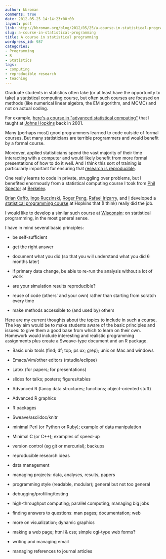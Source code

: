 ```yaml
---
author: kbroman
comments: true
date: 2012-05-25 14:14:23+00:00
layout: post
link: http://kbroman.org/blog/2012/05/25/a-course-in-statistical-programming/
slug: a-course-in-statistical-programming
title: A course in statistical programming
wordpress_id: 987
categories:
- Programming
- R
- Statistics
tags:
- computing
- reproducible research
- teaching
---
```


Graduate students in statistics often take (or at least have the opportunity to take) a statistical computing course, but often such courses are focused on methods (like numerical linear algebra, the EM algorithm, and MCMC) and not on actual coding.

For example, [here's a course in "advanced statistical computing"](http://www.biostat.wisc.edu/~kbroman/teaching/statcomp/index.html) that I taught at [Johns Hopkins](http://www.biostat.jhsph.edu) back in 2001.

Many (perhaps most) good programmers learned to code outside of formal courses.  But many statisticians are terrible programmers and would benefit by a formal course.

Moreover, applied statisticians spend the vast majority of their time interacting with a computer and would likely benefit from more formal presentations of how to do it well.  And I think this sort of training is particularly important for ensuring that [research is reproducible](https://groups.google.com/forum/?fromgroups#!forum/reproducible-research).

One really learns to code in private, struggling over problems, but I benefited enormously from a statistical computing course I took from [Phil Spector](http://www.stat.berkeley.edu/~spector/) at [Berkeley](http://www.stat.berkeley.edu).

[Brian Caffo](http://www.biostat.jhsph.edu/~bcaffo), [Ingo Ruczinski](http://www.biostat.jhsph.edu/~iruczins/), [Roger Peng](http://www.biostat.jhsph.edu/~rpeng), [Rafael Irizarry](http://www.biostat.jhsph.edu/~ririzarr/), and [I](http://www.biostat.wisc.edu/~kbroman) developed a [statistical programming course](http://www.biostat.jhsph.edu/~bcaffo/statcomp/) at Hopkins that (I think) really did the job.

I would like to develop a similar such course at [Wisconsin](http://www.biostat.wisc.edu): on statistical programming, in the most general sense.

I have in mind several basic principles:




  * be self-sufficient


  * get the right answer


  * document what you did (so that you will understand what you did 6 months later)


  * if primary data change, be able to re-run the analysis without a lot of work


  * are your simulation results reproducible?


  * reuse of code (others' and your own) rather than starting from scratch every time


  * make methods accessible to (and used by) others



Here are my current thoughts about the topics to include in such a course.  The key aim would be to make students aware of the basic principles and issues: to give them a good base from which to learn on their own.  Homework would include interesting and realistic programming assignments plus create a Sweave-type document and an R package.



  * Basic unix tools (find; df; top; ps ux; grep); unix on Mac and windows


  * Emacs/vim/other editors (rstudio/eclipse)


  * Latex (for papers; for presentations)


  * slides for talks; posters; figures/tables


  * Advanced R (fancy data structures; functions; object-oriented stuff) 


  * Advanced R graphics


  * R packages


  * Sweave/asciidoc/knitr


  * minimal Perl (or Python or Ruby); example of data manipulation


  * Minimal C (or C++); examples of speed-up


  * version control (eg git or mercurial); backups


  * reproducible research ideas


  * data management


  * managing projects: data, analyses, results, papers


  * programming style (readable, modular); general but not too general


  * debugging/profiling/testing


  * high-throughput computing; parallel computing; managing big jobs


  * finding answers to questions: man pages; documentation; web


  * more on visualization; dynamic graphics


  * making a web page; html & css; simple cgi-type web forms?


  * writing and managing email


  * managing references to journal articles


